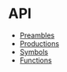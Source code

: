 # API

- [Preambles](./api.preambles.index.md)
- [Productions](./api.comments.index.md)
- [Symbols](./api.symbols.index.md)
- [Functions](./api.functions.index.md)
